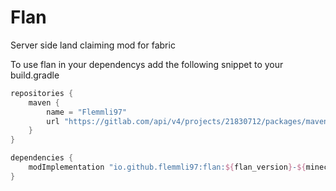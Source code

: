 # Flan

Server side land claiming mod for fabric

To use flan in your dependencys add the following snippet to your build.gradle

```gradle
repositories {
    maven {
        name = "Flemmli97"
        url "https://gitlab.com/api/v4/projects/21830712/packages/maven"
    }
}

dependencies {
    modImplementation "io.github.flemmli97:flan:${flan_version}-${minecraft_version}"
}
```
